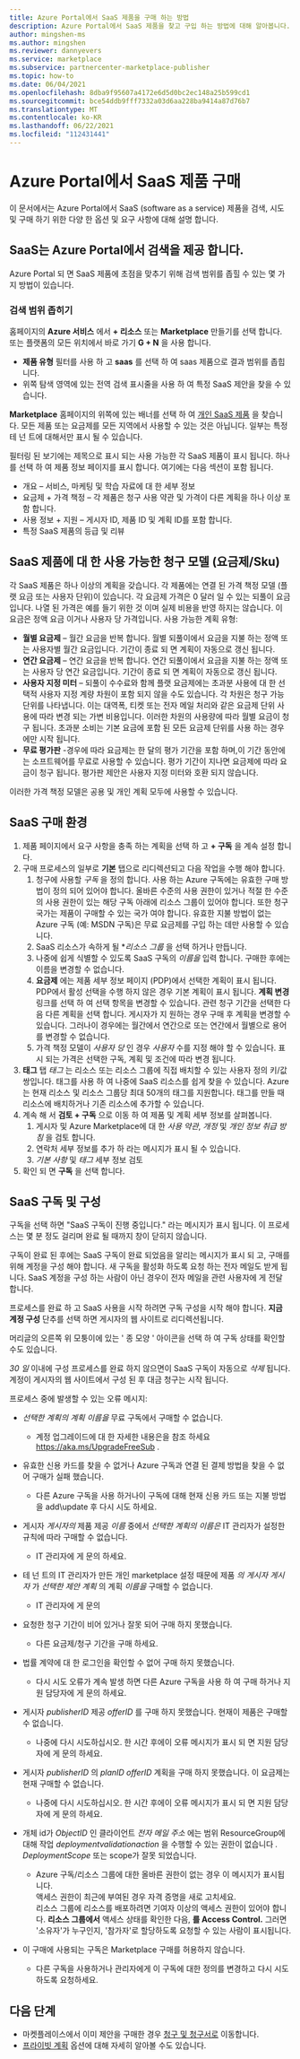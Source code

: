 ```yaml
---
title: Azure Portal에서 SaaS 제품을 구매 하는 방법
description: Azure Portal에서 SaaS 제품을 찾고 구입 하는 방법에 대해 알아봅니다.
author: mingshen-ms
ms.author: mingshen
ms.reviewer: dannyevers
ms.service: marketplace
ms.subservice: partnercenter-marketplace-publisher
ms.topic: how-to
ms.date: 06/04/2021
ms.openlocfilehash: 8dba9f95607a4172e6d5d0bc2ec148a25b599cd1
ms.sourcegitcommit: bce54ddb9fff7332a03d6aa228ba9414a87d76b7
ms.translationtype: MT
ms.contentlocale: ko-KR
ms.lasthandoff: 06/22/2021
ms.locfileid: "112431441"
---
```

# <a name="purchase-a-saas-offer-in-azure-portal"></a>Azure Portal에서 SaaS 제품 구매

이 문서에서는 Azure Portal에서 SaaS (software as a service) 제품을 검색, 시도 및 구매 하기 위한 다양 한 옵션 및 요구 사항에 대해 설명 합니다.

## <a name="saas-offers-discovery-in-azure-portal"></a>SaaS는 Azure Portal에서 검색을 제공 합니다.

Azure Portal 되 면 SaaS 제품에 초점을 맞추기 위해 검색 범위를 좁힐 수 있는 몇 가지 방법이 있습니다.

### <a name="narrowing-your-search"></a>검색 범위 좁히기

홈페이지의 **Azure 서비스** 에서 **+ 리소스** 또는 **Marketplace** 만들기를 선택 합니다. 또는 플랫폼의 모든 위치에서 바로 가기 **G + N** 을 사용 합니다.

- **제품 유형** 필터를 사용 하 고 **saas** 를 선택 하 여 saas 제품으로 결과 범위를 좁힙니다.
- 위쪽 탐색 영역에 있는 전역 검색 표시줄을 사용 하 여 특정 SaaS 제안을 찾을 수 있습니다.

**Marketplace** 홈페이지의 위쪽에 있는 배너를 선택 하 여 [개인 SaaS 제품](/marketplace/private-offers) 을 찾습니다. 모든 제품 또는 요금제를 모든 지역에서 사용할 수 있는 것은 아닙니다. 일부는 특정 테 넌 트에 대해서만 표시 될 수 있습니다.

필터링 된 보기에는 제목으로 표시 되는 사용 가능한 각 SaaS 제품이 표시 됩니다. 하나를 선택 하 여 제품 정보 페이지를 표시 합니다. 여기에는 다음 섹션이 포함 됩니다.

- 개요 – 서비스, 마케팅 및 학습 자료에 대 한 세부 정보
- 요금제 + 가격 책정 – 각 제품은 청구 사용 약관 및 가격이 다른 계획을 하나 이상 포함 합니다.
- 사용 정보 + 지원 – 게시자 ID, 제품 ID 및 계획 ID를 포함 합니다.
- 특정 SaaS 제품의 등급 및 리뷰

## <a name="available-billing-models-plansskus-for-saas-offers"></a>SaaS 제품에 대 한 사용 가능한 청구 모델 (요금제/Sku)

각 SaaS 제품은 하나 이상의 계획을 갖습니다. 각 제품에는 연결 된 가격 책정 모델 (플랫 요금 또는 사용자 단위)이 있습니다. 각 요금제 가격은 0 달러 일 수 있는 되풀이 요금입니다. 나열 된 가격은 예를 들기 위한 것 이며 실제 비용을 반영 하지는 않습니다. 이 요금은 정액 요금 이거나 사용자 당 가격입니다. 사용 가능한 계획 유형:

- **월별 요금제** – 월간 요금을 반복 합니다. 월별 되풀이에서 요금을 지불 하는 정액 또는 사용자별 월간 요금입니다. 기간이 종료 되 면 계획이 자동으로 갱신 됩니다.
- **연간 요금제** – 연간 요금을 반복 합니다. 연간 되풀이에서 요금을 지불 하는 정액 또는 사용자 당 연간 요금입니다. 기간이 종료 되 면 계획이 자동으로 갱신 됩니다.
- **사용자 지정 미터** – 되풀이 수수료와 함께 플랫 요금제에는 초과분 사용에 대 한 선택적 사용자 지정 계량 차원이 포함 되지 않을 수도 있습니다. 각 차원은 청구 가능 단위를 나타냅니다. 이는 대역폭, 티켓 또는 전자 메일 처리와 같은 요금제 단위 사용에 따라 변경 되는 가변 비용입니다. 이러한 차원의 사용량에 따라 월별 요금이 청구 됩니다. 초과분 소비는 기본 요금에 포함 된 모든 요금제 단위를 사용 하는 경우에만 시작 됩니다.
- **무료 평가판** -경우에 따라 요금제는 한 달의 평가 기간을 포함 하며,이 기간 동안에는 소프트웨어를 무료로 사용할 수 있습니다.  평가 기간이 지나면 요금제에 따라 요금이 청구 됩니다. 평가판 제안은 사용자 지정 미터와 호환 되지 않습니다.

이러한 가격 책정 모델은 공용 및 개인 계획 모두에 사용할 수 있습니다.

## <a name="saas-purchase-experience"></a>SaaS 구매 환경

1. 제품 페이지에서 요구 사항을 충족 하는 계획을 선택 하 고 **+ 구독** 을 계속 설정 합니다.
2. 구매 프로세스의 일부로 **기본** 탭으로 리디렉션되고 다음 작업을 수행 해야 합니다.
    1. 청구에 사용할 *구독* 을 정의 합니다. 사용 하는 Azure 구독에는 유효한 구매 방법이 정의 되어 있어야 합니다. 올바른 수준의 사용 권한이 있거나 적절 한 수준의 사용 권한이 있는 해당 구독 아래에 리소스 그룹이 있어야 합니다. 또한 청구 국가는 제품이 구매할 수 있는 국가 여야 합니다. 유효한 지불 방법이 없는 Azure 구독 (예: MSDN 구독)은 무료 요금제를 구입 하는 데만 사용할 수 있습니다.
    1. SaaS 리소스가 속하게 될 **리소스 그룹* 을 선택 하거나 만듭니다.
    1. 나중에 쉽게 식별할 수 있도록 SaaS 구독의 *이름을* 입력 합니다. 구매한 후에는 이름을 변경할 수 없습니다.
    1. **요금제** 에는 제품 세부 정보 페이지 (PDP)에서 선택한 계획이 표시 됩니다. PDP에서 활성 선택을 수행 하지 않은 경우 기본 계획이 표시 됩니다. **계획 변경** 링크를 선택 하 여 선택 항목을 변경할 수 있습니다. 관련 청구 기간을 선택한 다음 다른 계획을 선택 합니다. 게시자가 지 원하는 경우 구매 후 계획을 변경할 수 있습니다. 그러나이 경우에는 월간에서 연간으로 또는 연간에서 월별으로 용어를 변경할 수 없습니다.
    1. 가격 책정 모델이 *사용자 당* 인 경우 *사용자* 수를 지정 해야 할 수 있습니다. 표시 되는 가격은 선택한 구독, 계획 및 조건에 따라 변경 됩니다.
3. **태그** 탭 *태그* 는 리소스 또는 리소스 그룹에 직접 배치할 수 있는 사용자 정의 키/값 쌍입니다. 태그를 사용 하 여 나중에 SaaS 리소스를 쉽게 찾을 수 있습니다. Azure는 현재 리소스 및 리소스 그룹당 최대 50개의 태그를 지원합니다. 태그를 만들 때 리소스에 배치하거나 기존 리소스에 추가할 수 있습니다.
4. 계속 해 서 **검토 + 구독** 으로 이동 하 여 제품 및 계획 세부 정보를 살펴봅니다.
    1. 게시자 및 Azure Marketplace에 대 한 *사용 약관*, *개정* 및 *개인 정보 취급 방침* 을 검토 합니다.
    1. 연락처 세부 정보를 추가 하 라는 메시지가 표시 될 수 있습니다.
    1. *기본 사항* 및 *태그* 세부 정보 검토
5. 확인 되 면 **구독** 을 선택 합니다.

## <a name="saas-subscription-and-configuration"></a>SaaS 구독 및 구성

구독을 선택 하면 "SaaS 구독이 진행 중입니다." 라는 메시지가 표시 됩니다. 이 프로세스는 몇 분 정도 걸리며 완료 될 때까지 창이 닫히지 않습니다.

구독이 완료 된 후에는 SaaS 구독이 완료 되었음을 알리는 메시지가 표시 되 고, 구매를 위해 계정을 구성 해야 합니다. 새 구독을 활성화 하도록 요청 하는 전자 메일도 받게 됩니다. SaaS 계정을 구성 하는 사람이 아닌 경우이 전자 메일을 관련 사용자에 게 전달 합니다.

프로세스를 완료 하 고 SaaS 사용을 시작 하려면 구독 구성을 시작 해야 합니다. **지금 계정 구성** 단추를 선택 하면 게시자의 웹 사이트로 리디렉션됩니다.

머리글의 오른쪽 위 모퉁이에 있는 ' 종 모양 ' 아이콘을 선택 하 여 구독 상태를 확인할 수도 있습니다.

*30 일* 이내에 구성 프로세스를 완료 하지 않으면이 SaaS 구독이 자동으로 *삭제* 됩니다. 계정이 게시자의 웹 사이트에서 구성 된 후 대금 청구는 시작 됩니다.

프로세스 중에 발생할 수 있는 오류 메시지:

- *선택한 계획의 계획 이름을* 무료 구독에서 구매할 수 없습니다.
  - 계정 업그레이드에 대 한 자세한 내용은을 참조 하세요 https://aka.ms/UpgradeFreeSub .

- 유효한 신용 카드를 찾을 수 없거나 Azure 구독과 연결 된 결제 방법을 찾을 수 없어 구매가 실패 했습니다.
  - 다른 Azure 구독을 사용 하거나이 구독에 대해 현재 신용 카드 또는 지불 방법을 add\update 후 다시 시도 하세요.

- 게시자 *게시자의* 제품 제공 *이름* 중에서 *선택한 계획의 이름은* IT 관리자가 설정한 규칙에 따라 구매할 수 없습니다.
  - IT 관리자에 게 문의 하세요.

- 테 넌 트의 IT 관리자가 만든 개인 marketplace 설정 때문에 제품 *의 게시자 게시자* 가 *선택한 제안 계획* 의 계획 *이름을* 구매할 수 없습니다.
  - IT 관리자에 게 문의

- 요청한 청구 기간이 비어 있거나 잘못 되어 구매 하지 못했습니다.
  - 다른 요금제/청구 기간을 구매 하세요.

- 법률 계약에 대 한 로그인을 확인할 수 없어 구매 하지 못했습니다.
  - 다시 시도 오류가 계속 발생 하면 다른 Azure 구독을 사용 하 여 구매 하거나 지원 담당자에 게 문의 하세요.

- 게시자 *publisherID* 제공 *offerID* 를 구매 하지 못했습니다. 현재이 제품은 구매할 수 없습니다.
  - 나중에 다시 시도하십시오. 한 시간 후에이 오류 메시지가 표시 되 면 지원 담당자에 게 문의 하세요.  

- 게시자 *publisherID* 의 *planID* *offerID* 계획을 구매 하지 못했습니다. 이 요금제는 현재 구매할 수 없습니다.
  - 나중에 다시 시도하십시오. 한 시간 후에이 오류 메시지가 표시 되 면 지원 담당자에 게 문의 하세요. 

- 개체 id가 *ObjectID* 인 클라이언트 *전자 메일 주소* 에는 범위 ResourceGroup에 대해 작업 *deploymentvalidationaction* 을 수행할 수 있는 권한이 없습니다 *. DeploymentScope* 또는 scope가 잘못 되었습니다.  
  - Azure 구독/리소스 그룹에 대한 올바른 권한이 없는 경우 이 메시지가 표시됩니다.  
    액세스 권한이 최근에 부여된 경우 자격 증명을 새로 고치세요.  
    리소스 그룹에 리소스를 배포하려면 기여자 이상의 액세스 권한이 있어야 합니다. **리소스 그룹에서** 액세스 상태를 확인한 다음, **를 Access Control.** 그러면 '소유자'가 누구인지, '참가자'로 할당하도록 요청할 수 있는 사람이 표시됩니다.

- 이 구매에 사용되는 구독은 Marketplace 구매를 허용하지 않습니다.  
  - 다른 구독을 사용하거나 관리자에게 이 구독에 대한 정의를 변경하고 다시 시도하도록 요청하세요.

## <a name="next-steps"></a>다음 단계

- 마켓플레이스에서 이미 제안을 구매한 경우 [청구 및 청구서로](/marketplace/billing-invoicing) 이동합니다.
- [프라이빗 계획](/marketplace/private-offers) 옵션에 대해 자세히 알아볼 수도 있습니다.
